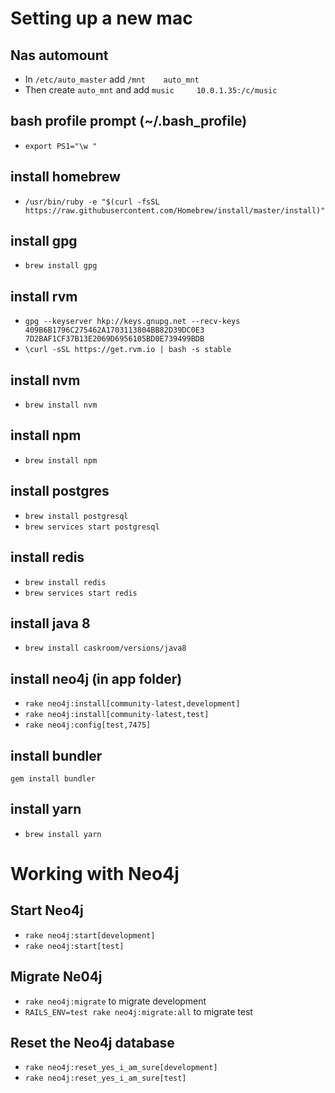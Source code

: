 # Setting up a new mac

## Nas automount
+ In `/etc/auto_master` add `/mnt    auto_mnt`
+ Then create `auto_mnt` and add `music     10.0.1.35:/c/music`

## bash profile prompt (~/.bash_profile)
+ `export PS1="\w "`

## install homebrew
+ `/usr/bin/ruby -e "$(curl -fsSL https://raw.githubusercontent.com/Homebrew/install/master/install)"`

## install gpg
+ `brew install gpg`

## install rvm
+ `gpg --keyserver hkp://keys.gnupg.net --recv-keys 409B6B1796C275462A1703113804BB82D39DC0E3 7D2BAF1CF37B13E2069D6956105BD0E739499BDB`
+ `\curl -sSL https://get.rvm.io | bash -s stable`

## install nvm
+ `brew install nvm`

## install npm
+ `brew install npm`

## install postgres
+ `brew install postgresql`
+ `brew services start postgresql`

## install redis
+ `brew install redis`
+ `brew services start redis`

## install java 8
+ `brew install caskroom/versions/java8`

## install neo4j (in app folder)
+ `rake neo4j:install[community-latest,development]`
+ `rake neo4j:install[community-latest,test]`
+ `rake neo4j:config[test,7475]`

## install bundler
`gem install bundler`

## install yarn
+ `brew install yarn`

# Working with Neo4j

## Start Neo4j
+ `rake neo4j:start[development]`
+ `rake neo4j:start[test]`

## Migrate Ne04j
+ `rake neo4j:migrate` to migrate development
+ `RAILS_ENV=test rake neo4j:migrate:all` to migrate test

## Reset the Neo4j database
+ `rake neo4j:reset_yes_i_am_sure[development]`
+ `rake neo4j:reset_yes_i_am_sure[test]`


